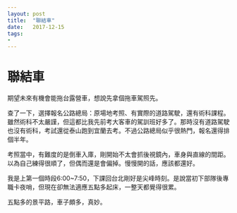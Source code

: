 ```yaml
---
layout: post
title:  "聯結車"
date:   2017-12-15
tags:
-
---
```

# 聯結車

期望未來有機會能拖台露營車，想說先拿個拖車駕照先。

查了一下，選擇報名公路總局：原場地考照、有實際的道路駕駛，還有術科課程。雖然術科不太嚴謹，但這都比我先前考大客車的駕訓班好多了。那時沒有道路駕駛也沒有術科，考試還從泰山跑到宜蘭去考。不過公路總局似乎很熱門，報名還得排個半年。

考照當中，有難度的是倒車入庫，剛開始不太會抓後視鏡內，車身與直線的間距。以為自己練得很順了，但偶而還是會偏掉。慢慢開的話，應該都還好。

我是上第一個時段6:00~7:50，下課回台北剛好是尖峰時刻。是說當初下部隊後專職卡夜哨，但現在卻無法適應五點多起床，一整天都覺得很累。

五點多的景平路，車子頗多，真妙。